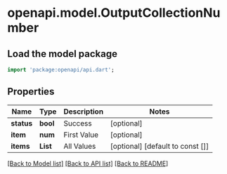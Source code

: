 # openapi.model.OutputCollectionNumber

## Load the model package
```dart
import 'package:openapi/api.dart';
```

## Properties
Name | Type | Description | Notes
------------ | ------------- | ------------- | -------------
**status** | **bool** | Success | [optional] 
**item** | **num** | First Value | [optional] 
**items** | **List<num>** | All Values | [optional] [default to const []]

[[Back to Model list]](../README.md#documentation-for-models) [[Back to API list]](../README.md#documentation-for-api-endpoints) [[Back to README]](../README.md)


